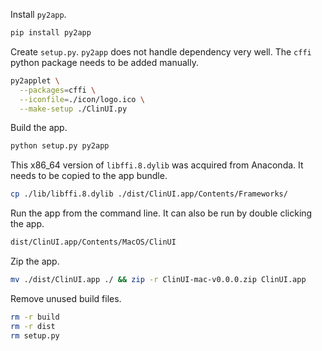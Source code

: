 Install `py2app`.

```zsh
pip install py2app
```

Create `setup.py`.
`py2app` does not handle dependency very well.
The `cffi` python package needs to be added manually.

```zsh
py2applet \
  --packages=cffi \
  --iconfile=./icon/logo.ico \
  --make-setup ./ClinUI.py
```

Build the app.

```zsh
python setup.py py2app
```

This x86_64 version of `libffi.8.dylib` was acquired from Anaconda.
It needs to be copied to the app bundle.

```zsh
cp ./lib/libffi.8.dylib ./dist/ClinUI.app/Contents/Frameworks/
```

Run the app from the command line. It can also be run by double clicking the app.

```zsh
dist/ClinUI.app/Contents/MacOS/ClinUI
```

Zip the app.

```zsh
mv ./dist/ClinUI.app ./ && zip -r ClinUI-mac-v0.0.0.zip ClinUI.app
```

Remove unused build files.

```zsh
rm -r build
rm -r dist
rm setup.py
```



